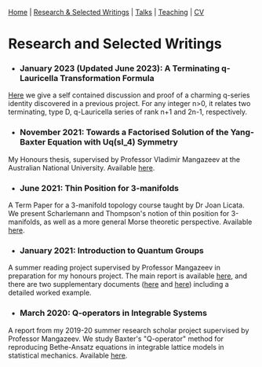 [Home](https://benjimorris.github.io/)  |  [Research & Selected Writings](https://benjimorris.github.io/research.html)  |  [Talks](https://benjimorris.github.io/talks.html)  |  [Teaching](https://benjimorris.github.io/teaching.html) | [CV](https://benjimorris.github.io/CV.html)


# Research and Selected Writings

- ### January 2023 (Updated June 2023): A Terminating q-Lauricella Transformation Formula
[Here](/documents/q_series_id.pdf) we give a self contained discussion and proof of a charming q-series identity discovered in a previous project. For any integer n>0, it relates two terminating, type D, q-Lauricella series of rank n+1 and 2n-1, respectively. 
- ### November 2021: Towards a Factorised Solution of the Yang-Baxter Equation with Uq(sl_4) Symmetry
My Honours thesis, supervised by Professor Vladimir Mangazeev at the Australian National University. Available [here](/documents/thesis.pdf).
- ### June 2021: Thin Position for 3-manifolds
A Term Paper for a 3-manifold topology course taught by Dr Joan Licata. We present Scharlemann and Thompson's notion of thin position for 3-manifolds, as well as a more general Morse theoretic perspective. Available [here](/documents/thin_position.pdf).
- ### January 2021: Introduction to Quantum Groups
A summer reading project supervised by Professor Mangazeev in preparation for my honours project. The main report is available [here](/documents/intro_to_quantum_groups.pdf), and there are two supplementary documents ([here](/documents/qgpsAP1.pdf) and [here](/documents/qgpsAP2.pdf)) including a detailed worked example. 
- ### March 2020: Q-operators in Integrable Systems
A report from my 2019-20 summer research scholar project supervised by Professor Mangazeev. We study Baxter's "Q-operator" method for reproducing Bethe-Ansatz equations in integrable lattice models in statistical mechanics. Available [here](/documents/Q_ops_in_IS.pdf). 
